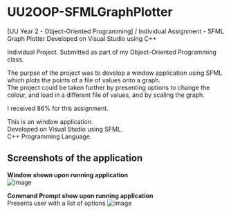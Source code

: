 # UU2OOP-SFMLGraphPlotter
[UU Year 2 - Object-Oriented Programming] / Individual Assignment - SFML Graph Plotter Developed on Visual Studio using C++

Individual Project. Submitted as part of my Object-Oriented Programming class.

The purpse of the project was to develop a window application using SFML which plots the points of a file of values onto a graph. 
<br />The project could be taken further by presenting options to change the colour, and load in a different file of values, and by scaling the graph.

I received 86% for this assignment.

This is an window application.<br />
Developed on Visual Studio using SFML.<br />
C++ Programming Language.

## Screenshots of the application<br />

**Window shown upon running application**<br />
![image](https://user-images.githubusercontent.com/91070226/152640391-e587387c-d65f-4fc0-b648-ff688c7fd5f2.png)


**Command Prompt show upon running application**<br />
Presents user with a list of options
![image](https://user-images.githubusercontent.com/91070226/152640659-140f4f88-b643-4cff-868f-776fff73ff34.png)








